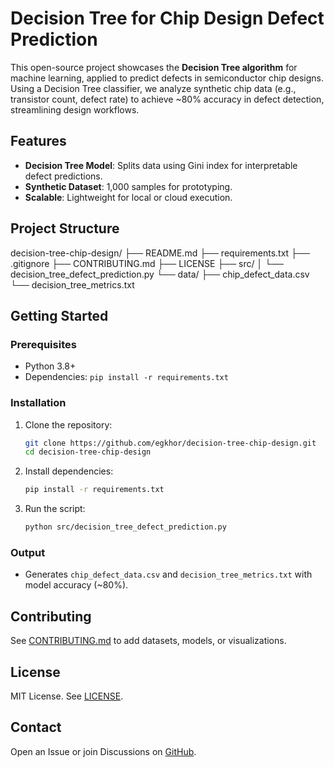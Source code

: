 # Decision Tree for Chip Design Defect Prediction

This open-source project showcases the **Decision Tree algorithm** for machine learning, applied to predict defects in semiconductor chip designs. Using a Decision Tree classifier, we analyze synthetic chip data (e.g., transistor count, defect rate) to achieve ~80% accuracy in defect detection, streamlining design workflows.

## Features
- **Decision Tree Model**: Splits data using Gini index for interpretable defect predictions.
- **Synthetic Dataset**: 1,000 samples for prototyping.
- **Scalable**: Lightweight for local or cloud execution.

## Project Structure

decision-tree-chip-design/
├── README.md
├── requirements.txt
├── .gitignore
├── CONTRIBUTING.md
├── LICENSE
├── src/
│   └── decision_tree_defect_prediction.py
└── data/
    ├── chip_defect_data.csv
    └── decision_tree_metrics.txt

## Getting Started

### Prerequisites
- Python 3.8+
- Dependencies: `pip install -r requirements.txt`

### Installation
1. Clone the repository:
   ```bash
   git clone https://github.com/egkhor/decision-tree-chip-design.git
   cd decision-tree-chip-design
   ```
2. Install dependencies:
   ```bash
   pip install -r requirements.txt
   ```
3. Run the script:
   ```bash
   python src/decision_tree_defect_prediction.py
   ```

### Output
- Generates `chip_defect_data.csv` and `decision_tree_metrics.txt` with model accuracy (~80%).

## Contributing
See [CONTRIBUTING.md](CONTRIBUTING.markdown) to add datasets, models, or visualizations.

## License
MIT License. See [LICENSE](LICENSE).

## Contact
Open an Issue or join Discussions on [GitHub](https://github.com/egkhor/decision-tree-chip-design).
